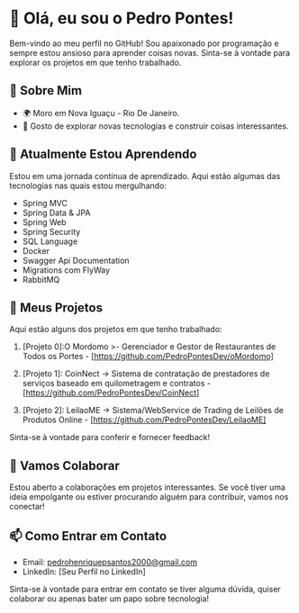 # 👋 Olá, eu sou o Pedro Pontes!

Bem-vindo ao meu perfil no GitHub! Sou apaixonado por programação e sempre estou ansioso para aprender coisas novas. Sinta-se à vontade para explorar os projetos em que tenho trabalhado.

## 👀 Sobre Mim

- 🌍 Moro em Nova Iguaçu - Rio De Janeiro.
- 🚀 Gosto de explorar novas tecnologias e construir coisas interessantes.

## 🌱 Atualmente Estou Aprendendo

Estou em uma jornada contínua de aprendizado. Aqui estão algumas das tecnologias nas quais estou mergulhando:

- Spring MVC
- Spring Data & JPA
- Spring Web
- Spring Security
- SQL Language
- Docker
- Swagger Api Documentation
- Migrations com FlyWay
- RabbitMQ

## 💼 Meus Projetos

Aqui estão alguns dos projetos em que tenho trabalhado:

1. [Projeto 0]:O Mordomo >- Gerenciador e Gestor de Restaurantes de Todos os Portes - [https://github.com/PedroPontesDev/oMordomo]

2. [Projeto 1]: CoinNect -> Sistema de contratação de prestadores de serviços baseado em quilometragem e contratos - [https://github.com/PedroPontesDev/CoinNect]

3. [Projeto 2]: LeilaoME -> Sistema/WebService de Trading de Leilões de Produtos Online - [https://github.com/PedroPontesDev/LeilaoME]


Sinta-se à vontade para conferir e fornecer feedback!

## 🤝 Vamos Colaborar

Estou aberto a colaborações em projetos interessantes. Se você tiver uma ideia empolgante ou estiver procurando alguém para contribuir, vamos nos conectar!

## 📫 Como Entrar em Contato

- Email: pedrohenriquepsantos2000@gmail.com
- LinkedIn: [Seu Perfil no LinkedIn]

Sinta-se à vontade para entrar em contato se tiver alguma dúvida, quiser colaborar ou apenas bater um papo sobre tecnologia!
